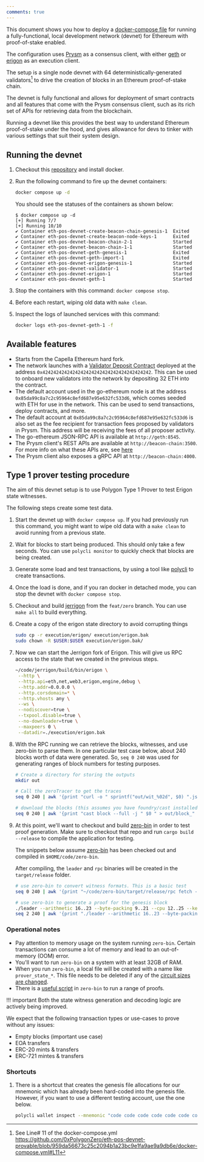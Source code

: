 ```yaml
---
comments: true
---
```


This document shows you how to deploy a [docker-compose file](https://github.com/0xPolygonZero/eth-pos-devnet-provable/blob/959da56673c25c2094b1a23bc9e1fa9ae9a9db6e/docker-compose.yml) for running a fully-functional, local development network (devnet) for Ethereum with proof-of-stake enabled.

The configuration uses [Prysm](https://github.com/prysmaticlabs/prysm) as a consensus client, with either [geth](https://github.com/ethereum/go-ethereum) or [erigon](https://github.com/ledgerwatch/erigon) as an execution client.

<!-- **It starts from proof-of-stake** and does not go through the Ethereum merge. -->

The setup is a single node devnet with 64 deterministically-generated validators[^1] to drive the creation of blocks in an Ethereum proof-of-stake chain.

The devnet is fully functional and allows for deployment of smart contracts and all features that come with the Prysm consensus client, such as its rich set of APIs for retrieving data from the blockchain.

Running a devnet like this provides the best way to understand Ethereum proof-of-stake under the hood, and gives allowance for devs to tinker with various settings that suit their system design.

## Running the devnet

1. Checkout this [repository](https://github.com/0xPolygonZero/eth-pos-devnet-provable/tree/344fff4ee1032a0b095ab0c8d757e0ede72da156) and install docker. 

2. Run the following command to fire up the devnet containers:

    ``` bash
    docker compose up -d
    ```

    You should see the statuses of the containers as shown below:

    ``` example
    $ docker compose up -d
    [+] Running 7/7
    [+] Running 10/10
    ✔ Container eth-pos-devnet-create-beacon-chain-genesis-1  Exited
    ✔ Container eth-pos-devnet-create-beacon-node-keys-1      Exited
    ✔ Container eth-pos-devnet-beacon-chain-2-1               Started
    ✔ Container eth-pos-devnet-beacon-chain-1-1               Started
    ✔ Container eth-pos-devnet-geth-genesis-1                 Exited
    ✔ Container eth-pos-devnet-geth-import-1                  Exited
    ✔ Container eth-pos-devnet-erigon-genesis-1               Started
    ✔ Container eth-pos-devnet-validator-1                    Started
    ✔ Container eth-pos-devnet-erigon-1                       Started
    ✔ Container eth-pos-devnet-geth-1                         Started
    ```

3. Stop the containers with this command: `docker compose stop`.

4. Before each restart, wiping old data with `make clean`.

5. Inspect the logs of launched services with this command:

    ``` bash
    docker logs eth-pos-devnet-geth-1 -f
    ```

## Available features

-   Starts from the Capella Ethereum hard fork.
-   The network launches with a [Validator Deposit Contract](https://github.com/ethereum/consensus-specs/blob/dev/solidity_deposit_contract/deposit_contract.sol) deployed at the address `0x4242424242424242424242424242424242424242`. This can be used to onboard new validators into the network by depositing 32 ETH into the contract.
-   The default account used in the go-ethereum node is at the address `0x85da99c8a7c2c95964c8efd687e95e632fc533d6`, which comes seeded with ETH for use in the network. This can be used to send transactions, deploy contracts, and more.
-   The default account at `0x85da99c8a7c2c95964c8efd687e95e632fc533d6` is also set as the fee recipient for transaction fees proposed by validators in Prysm. This address will be receiving the fees of all proposer activity.
-   The go-ethereum JSON-RPC API is available at `http://geth:8545`.
-   The Prysm client's REST APIs are available at `http://beacon-chain:3500`. For more info on what these APIs are, see [here](https://ethereum.github.io/beacon-APIs/)
-   The Prysm client also exposes a gRPC API at `http://beacon-chain:4000`.

## Type 1 prover testing procedure

The aim of this devnet setup is to use Polygon Type 1 Prover to test Erigon state witnesses.

The following steps create some test data.

1. Start the devnet up with `docker compose up`. If you had previously run this command, you might want to wipe old data with a `make clean` to avoid running from a previous state.
2. Wait for blocks to start being produced. This should only take a few seconds. You can use `polycli monitor` to quickly check that blocks are being created.
3. Generate some load and test transactions, by using a tool like [polycli](https://github.com/maticnetwork/polygon-cli/blob/main/doc/polycli_loadtest.md) to create transactions.
4. Once the load is done, and if you ran docker in detached mode, you can stop the devnet with `docker compose stop`.
5. Checkout and build [jerrigon](https://github.com/0xPolygonZero/erigon/tree/feat/zero) from the `feat/zero` branch. You can use `make all` to build everything.
6. Create a copy of the erigon state directory to avoid corrupting things

    ```bash
    sudo cp -r execution/erigon/ execution/erigon.bak
    sudo chown -R $USER:$USER execution/erigon.bak/
    ```

7. Now we can start the Jerrigon fork of Erigon. This will give us RPC access to the state that we created in the previous steps.

    ```bash
    ~/code/jerrigon/build/bin/erigon \
     --http \
     --http.api=eth,net,web3,erigon,engine,debug \
     --http.addr=0.0.0.0 \
     --http.corsdomain=* \
     --http.vhosts any \
     --ws \
     --nodiscover=true \
     --txpool.disable=true \
     --no-downloader=true \
     --maxpeers 0 \
     --datadir=./execution/erigon.bak
    ```

8. With the RPC running we can retrieve the blocks, witnesses, and use zero-bin to parse them. 
    In one particular test case below, about 240 blocks worth of data were generated.
    So, `seq 0 240` was used for generating ranges of block numbers for testing purposes.

    ``` bash
    # Create a directory for storing the outputs
    mkdir out

    # Call the zeroTracer to get the traces
    seq 0 240 | awk '{print "curl -o " sprintf("out/wit_%02d", $0) ".json -H '"'"'Content-Type: application/json'"'"' -d '"'"'{\"method\":\"debug_traceBlockByNumber\",\"params\":[\"" sprintf("0x%X", $0) "\", {\"tracer\": \"zeroTracer\"}],\"id\":1,\"jsonrpc\":\"2.0\"}'"'"' http://127.0.0.1:8545"}' | bash

    # download the blocks (this assumes you have foundry/cast installed)
    seq 0 240 | awk '{print "cast block --full -j " $0 " > out/block_" sprintf("%02d", $0) ".json"}' | bash
    ```

9. At this point, we'll want to checkout and build [zero-bin](https://github.com/0xPolygonZero/zero-bin) in order to test proof generation.
    Make sure to checkout that repo and run `cargo build --release` to compile the application for testing.

    The snippets below assume [zero-bin](https://github.com/0xPolygonZero/zero-bin) has been checked out and compiled in `$HOME/code/zero-bin`.

    After compiling, the `leader` and `rpc` binaries will be created in the `target/release` folder.

    ``` bash
    # use zero-bin to convert witness formats. This is a basic test
    seq 0 240 | awk '{print "~/code/zero-bin/target/release/rpc fetch --rpc-url http://127.0.0.1:8545 --block-number " $0 " > " sprintf("out/zero_%02d", $0) ".json" }' | bash

    # use zero-bin to generate a proof for the genesis block
    ./leader --arithmetic 16..23 --byte-packing 9..21 --cpu 12..25 --keccak 14..20 --keccak-sponge 9..15 --logic 12..18 --memory 17..28 --runtime in-memory -n 1 jerigon --rpc-url http://127.0.0.1:8545 --block-number 1 --proof-output-path 1.json 
    seq 2 240 | awk '{print "./leader --arithmetic 16..23 --byte-packing 9..21 --cpu 12..25 --keccak 14..20 --keccak-sponge 9..15 --logic 12..18 --memory 17..28  --runtime in-memory -n 4 jerigon --rpc-url http://127.0.0.1:8545 --block-number " $1 " --proof-output-path " $1 ".json --previous-proof " ($1 - 1) ".json"}'
    ```

### Operational notes

- Pay attention to memory usage on the system running `zero-bin`. Certain transactions can consume a lot of memory and lead to an out-of-memory (OOM) error.
- You'll want to run `zero-bin` on a system with at least 32GB of RAM.
- When you run `zero-bin`, a local file will be created with a name like `prover_state_*`. This file needs to be deleted if any of the [circuit sizes are changed](https://github.com/0xPolygonZero/zero-bin#leader-usage).
- There is a [useful script](https://github.com/0xPolygonZero/zero-bin/blob/assorted_fixes/tools/prove_blocks.sh) in `zero-bin` to run a range of proofs.

!!! important
    Both the state witness generation and decoding logic are actively being improved. 

We expect that the following transaction types or use-cases to prove without any issues:

- Empty blocks (important use case)
- EOA transfers
- ERC-20 mints & transfers
- ERC-721 mintes & transfers

### Shortcuts

1. There is a shortcut that creates the genesis file allocations for our mnemonic which has already been hard-coded into the genesis file. However, if you want to use a different testing account, use the one below.

    ``` bash
    polycli wallet inspect --mnemonic "code code code code code code code code code code code quality" | jq '.Addresses[] | {"key": .ETHAddress, "value": { "balance": "0x21e19e0c9bab2400000"}}' | jq -s 'from_entries'
    ```

[^1]: See Line# 11 of the docker-compose.yml https://github.com/0xPolygonZero/eth-pos-devnet-provable/blob/959da56673c25c2094b1a23bc9e1fa9ae9a9db6e/docker-compose.yml#L11 